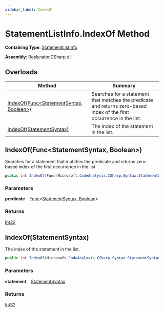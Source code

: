 ```yaml
---
sidebar_label: IndexOf
---
```


# StatementListInfo\.IndexOf Method

**Containing Type**: [StatementListInfo](../index.md)

**Assembly**: Roslynator\.CSharp\.dll

## Overloads

| Method | Summary |
| ------ | ------- |
| [IndexOf(Func&lt;StatementSyntax, Boolean&gt;)](#Roslynator_CSharp_Syntax_StatementListInfo_IndexOf_System_Func_Microsoft_CodeAnalysis_CSharp_Syntax_StatementSyntax_System_Boolean__) | Searches for a statement that matches the predicate and returns zero\-based index of the first occurrence in the list\. |
| [IndexOf(StatementSyntax)](#Roslynator_CSharp_Syntax_StatementListInfo_IndexOf_Microsoft_CodeAnalysis_CSharp_Syntax_StatementSyntax_) | The index of the statement in the list\. |

## IndexOf\(Func&lt;StatementSyntax, Boolean&gt;\) <a id="Roslynator_CSharp_Syntax_StatementListInfo_IndexOf_System_Func_Microsoft_CodeAnalysis_CSharp_Syntax_StatementSyntax_System_Boolean__"></a>

  
Searches for a statement that matches the predicate and returns zero\-based index of the first occurrence in the list\.

```csharp
public int IndexOf(Func<Microsoft.CodeAnalysis.CSharp.Syntax.StatementSyntax, bool> predicate)
```

### Parameters

**predicate** &ensp; [Func](https://docs.microsoft.com/en-us/dotnet/api/system.func-2)&lt;[StatementSyntax](https://docs.microsoft.com/en-us/dotnet/api/microsoft.codeanalysis.csharp.syntax.statementsyntax), [Boolean](https://docs.microsoft.com/en-us/dotnet/api/system.boolean)&gt;

### Returns

[Int32](https://docs.microsoft.com/en-us/dotnet/api/system.int32)

## IndexOf\(StatementSyntax\) <a id="Roslynator_CSharp_Syntax_StatementListInfo_IndexOf_Microsoft_CodeAnalysis_CSharp_Syntax_StatementSyntax_"></a>

  
The index of the statement in the list\.

```csharp
public int IndexOf(Microsoft.CodeAnalysis.CSharp.Syntax.StatementSyntax statement)
```

### Parameters

**statement** &ensp; [StatementSyntax](https://docs.microsoft.com/en-us/dotnet/api/microsoft.codeanalysis.csharp.syntax.statementsyntax)

### Returns

[Int32](https://docs.microsoft.com/en-us/dotnet/api/system.int32)

